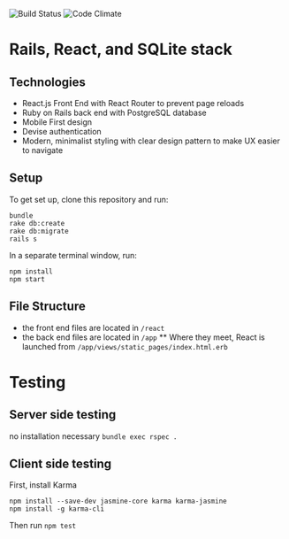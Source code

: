 ![Build Status](https://codeship.com/projects/d0b30d60-59bc-0135-70d7-0a5f2ff2ef9a/status?branch=master)
![Code Climate](https://codeclimate.com/github/laurado/hungry-travels.png)
<!-- [![Coverage Status](https://coveralls.io/repos/github/laurado/hungry-travels/badge.svg)](https://coveralls.io/github/laurado/hungry-travels) -->


# Rails, React, and SQLite stack


## Technologies
* React.js Front End with React Router to prevent page reloads
* Ruby on Rails back end with PostgreSQL database
* Mobile First design
* Devise authentication
* Modern, minimalist styling with clear design pattern to make UX easier to navigate

## Setup
To get set up, clone this repository and run:
```
bundle
rake db:create
rake db:migrate
rails s
```

In a separate terminal window, run:
```
npm install
npm start
```

## File Structure
* the front end files are located in ```/react```
* the back end files are located in ```/app```
** Where they meet, React is launched from ```/app/views/static_pages/index.html.erb```

# Testing
## Server side testing
no installation necessary
```bundle exec rspec .```

## Client side testing
First, install Karma
```
npm install --save-dev jasmine-core karma karma-jasmine
npm install -g karma-cli
```
Then run
```npm test```
